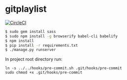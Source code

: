 # gitplaylist

[![CircleCI](https://circleci.com/gh/TimothyBest/gitplaylist.svg?style=svg)](https://circleci.com/gh/TimothyBest/gitplaylist)

```bash
$ sudo gem install sass
$ sudo npm install -g browserify babel-cli babelify
$ npm install
$ pip install -r requirements.txt
$ ./manage.py runserver
```

In project root directory run:
```
ln -s ../../hooks/pre-commit.sh .git/hooks/pre-commit
sudo chmod +x .git/hooks/pre-commit
```

